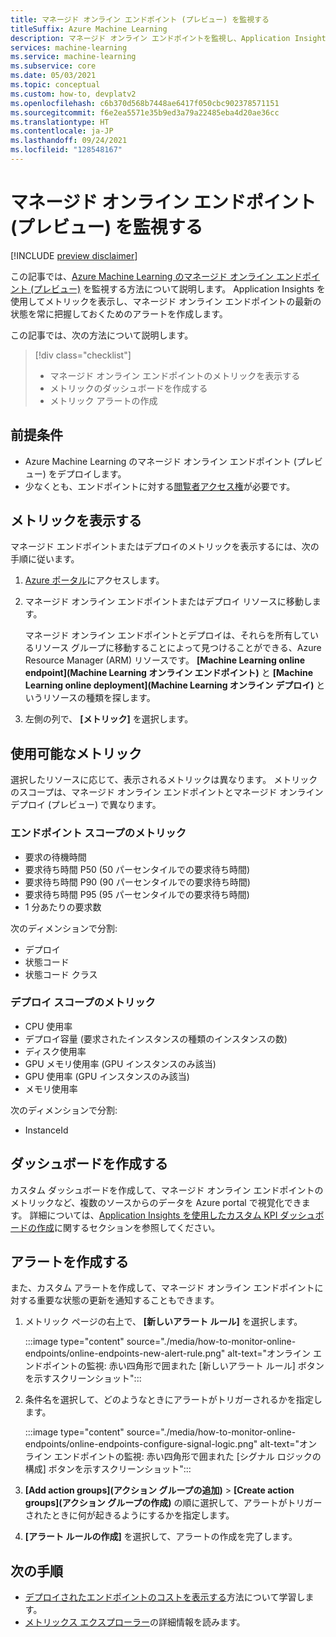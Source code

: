 ```yaml
---
title: マネージド オンライン エンドポイント (プレビュー) を監視する
titleSuffix: Azure Machine Learning
description: マネージド オンライン エンドポイントを監視し、Application Insights を使用してアラートを作成します。
services: machine-learning
ms.service: machine-learning
ms.subservice: core
ms.date: 05/03/2021
ms.topic: conceptual
ms.custom: how-to, devplatv2
ms.openlocfilehash: c6b370d568b7448ae6417f050cbc902378571151
ms.sourcegitcommit: f6e2ea5571e35b9ed3a79a22485eba4d20ae36cc
ms.translationtype: HT
ms.contentlocale: ja-JP
ms.lasthandoff: 09/24/2021
ms.locfileid: "128548167"
---
```

# <a name="monitor-managed-online-endpoints-preview"></a>マネージド オンライン エンドポイント (プレビュー) を監視する

[!INCLUDE [preview disclaimer](../../includes/machine-learning-preview-generic-disclaimer.md)]

この記事では、[Azure Machine Learning のマネージド オンライン エンドポイント (プレビュー)](concept-endpoints.md) を監視する方法について説明します。 Application Insights を使用してメトリックを表示し、マネージド オンライン エンドポイントの最新の状態を常に把握しておくためのアラートを作成します。

この記事では、次の方法について説明します。

> [!div class="checklist"]
> * マネージド オンライン エンドポイントのメトリックを表示する
> * メトリックのダッシュボードを作成する
> * メトリック アラートの作成

## <a name="prerequisites"></a>前提条件

- Azure Machine Learning のマネージド オンライン エンドポイント (プレビュー) をデプロイします。
- 少なくとも、エンドポイントに対する[閲覧者アクセス権](../role-based-access-control/role-assignments-portal.md)が必要です。

## <a name="view-metrics"></a>メトリックを表示する

マネージド エンドポイントまたはデプロイのメトリックを表示するには、次の手順に従います。
1. [Azure ポータル](https://portal.azure.com)にアクセスします。
1. マネージド オンライン エンドポイントまたはデプロイ リソースに移動します。

    マネージド オンライン エンドポイントとデプロイは、それらを所有しているリソース グループに移動することによって見つけることができる、Azure Resource Manager (ARM) リソースです。 **[Machine Learning online endpoint]\(Machine Learning オンライン エンドポイント\)** と **[Machine Learning online deployment]\(Machine Learning オンライン デプロイ\)** というリソースの種類を探します。

1. 左側の列で、 **[メトリック]** を選択します。

## <a name="available-metrics"></a>使用可能なメトリック

選択したリソースに応じて、表示されるメトリックは異なります。 メトリックのスコープは、マネージド オンライン エンドポイントとマネージド オンライン デプロイ (プレビュー) で異なります。

### <a name="metrics-at-endpoint-scope"></a>エンドポイント スコープのメトリック

- 要求の待機時間
- 要求待ち時間 P50 (50 パーセンタイルでの要求待ち時間)
- 要求待ち時間 P90 (90 パーセンタイルでの要求待ち時間)
- 要求待ち時間 P95 (95 パーセンタイルでの要求待ち時間)
- 1 分あたりの要求数

次のディメンションで分割:

- デプロイ
- 状態コード
- 状態コード クラス

### <a name="metrics-at-deployment-scope"></a>デプロイ スコープのメトリック

- CPU 使用率
- デプロイ容量 (要求されたインスタンスの種類のインスタンスの数)
- ディスク使用率
- GPU メモリ使用率 (GPU インスタンスのみ該当)
- GPU 使用率 (GPU インスタンスのみ該当)
- メモリ使用率

次のディメンションで分割:

- InstanceId

## <a name="create-a-dashboard"></a>ダッシュボードを作成する

カスタム ダッシュボードを作成して、マネージド オンライン エンドポイントのメトリックなど、複数のソースからのデータを Azure portal で視覚化できます。 詳細については、[Application Insights を使用したカスタム KPI ダッシュボードの作成](../azure-monitor/app/tutorial-app-dashboards.md#add-custom-metric-chart)に関するセクションを参照してください。
    
## <a name="create-an-alert"></a>アラートを作成する

また、カスタム アラートを作成して、マネージド オンライン エンドポイントに対する重要な状態の更新を通知することもできます。

1. メトリック ページの右上で、 **[新しいアラート ルール]** を選択します。

    :::image type="content" source="./media/how-to-monitor-online-endpoints/online-endpoints-new-alert-rule.png" alt-text="オンライン エンドポイントの監視: 赤い四角形で囲まれた [新しいアラート ルール] ボタンを示すスクリーンショット":::

1. 条件名を選択して、どのようなときにアラートがトリガーされるかを指定します。

    :::image type="content" source="./media/how-to-monitor-online-endpoints/online-endpoints-configure-signal-logic.png" alt-text="オンライン エンドポイントの監視: 赤い四角形で囲まれた [シグナル ロジックの構成] ボタンを示すスクリーンショット":::

1. **[Add action groups]\(アクション グループの追加\)**  >  **[Create action groups]\(アクション グループの作成\)** の順に選択して、アラートがトリガーされたときに何が起きるようにするかを指定します。

1. **[アラート ルールの作成]** を選択して、アラートの作成を完了します。


## <a name="next-steps"></a>次の手順

* [デプロイされたエンドポイントのコストを表示する](./how-to-view-online-endpoints-costs.md)方法について学習します。
* [メトリックス エクスプローラー](../azure-monitor/essentials/metrics-charts.md)の詳細情報を読みます。